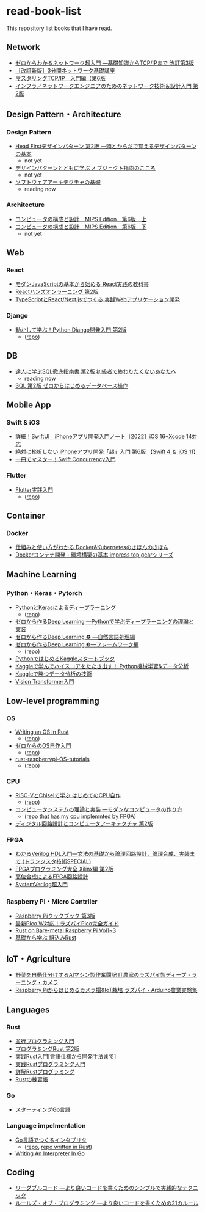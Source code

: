 # read-book-list

This repository list books that I have read.

## Network
- [ゼロからわかるネットワーク超入門 ―基礎知識からTCP/IPまで 改訂第3版](https://gihyo.jp/book/2023/978-4-297-13643-7)
- [［改訂新版］3分間ネットワーク基礎講座](https://gihyo.jp/book/2010/978-4-7741-4373-6)
- [マスタリングTCP/IP　入門編（第6版](https://www.ohmsha.co.jp/book/9784274224478/)
- [インフラ／ネットワークエンジニアのためのネットワーク技術＆設計入門 第2版](https://www.sbcr.jp/product/4797396805/)

## Design Pattern・Architecture
### Design Pattern
- [Head Firstデザインパターン 第2版 ―頭とからだで覚えるデザインパターンの基本](https://www.oreilly.co.jp/books/9784873119762/)
    - not yet
- [デザインパターンとともに学ぶ
オブジェクト指向のこころ](https://www.maruzen-publishing.co.jp/item/?book_no=294729)
    - not yet
- [ソフトウェアアーキテクチャの基礎](https://www.oreilly.co.jp//books/9784873119823/)
    - reading now
### Architecture
- [コンピュータの構成と設計　MIPS Edition　第6版　上](https://bookplus.nikkei.com/atcl/catalog/21/S70090/?cx_testId=4&cx_testVariant=cx_1&cx_artPos=0&i_cid=nbpbkp_atcl_rec#cxrecs_s)
- [コンピュータの構成と設計　MIPS Edition　第6版　下](https://bookplus.nikkei.com/atcl/catalog/21/S70100/?cx_testId=4&cx_testVariant=cx_1&cx_artPos=2&i_cid=nbpbkp_atcl_rec#cxrecs_s)
    - not yet

## Web
### React
- [モダンJavaScriptの基本から始める React実践の教科書](https://www.sbcr.jp/product/4815610722/)
- [Reactハンズオンラーニング 第2版](https://www.oreilly.co.jp/books/9784873119380/)
- [TypeScriptとReact/Next.jsでつくる 実践Webアプリケーション開発](https://gihyo.jp/book/2022/978-4-297-12916-3)

### Django
- [動かして学ぶ！Python Django開発入門 第2版](https://www.shoeisha.co.jp/book/detail/9784798174198)  
    - ([repo](https://github.com/kadu-v/django-learn))

## DB
- [達人に学ぶSQL徹底指南書 第2版 初級者で終わりたくないあなたへ](https://www.shoeisha.co.jp/book/detail/9784798157825)
    - reading now
- [SQL 第2版 ゼロからはじめるデータベース操作](https://www.shoeisha.co.jp/book/detail/9784798144450)

## Mobile App
### Swift & iOS
- [詳細！SwiftUI　iPhoneアプリ開発入門ノート［2022］iOS 16+Xcode 14対応](http://www.sotechsha.co.jp/pc/html/1312.htm)
- [絶対に挫折しない iPhoneアプリ開発「超」入門 第6版 【Swift 4 ＆ iOS 11】](https://www.sbcr.jp/product/4797394177/)
- [一冊でマスター！Swift Concurrency入門](https://nextpublishing.jp/book/15157.html)

### Flutter
- [Flutter実践入門](https://zenn.dev/kazutxt/books/flutter_practice_introduction)  
    - ([repo](https://github.com/kadu-v/flutter-learn))


## Container
### Docker
- [仕組みと使い方がわかる Docker&Kubernetesのきほんのきほん](https://book.mynavi.jp/ec/products/detail/id=120304)
- [Dockerコンテナ開発・環境構築の基本 impress top gearシリーズ](https://book.impress.co.jp/books/1120101031)


## Machine Learning
### Python・Keras・Pytorch
- [PythonとKerasによるディープラーニング](https://book.mynavi.jp/ec/products/detail/id=90124)  
    - ([repo](https://github.com/kadu-v/deep_learning_with_python))
- [ゼロから作るDeep Learning ―Pythonで学ぶディープラーニングの理論と実装](https://www.oreilly.co.jp/books/9784873117584/)
- [ゼロから作るDeep Learning ❷ ―自然言語処理編](https://www.oreilly.co.jp/books/9784873118369/)
- [ゼロから作るDeep Learning ❸―フレームワーク編](https://www.oreilly.co.jp/books/9784873119069/)  
    - ([repo](https://github.com/kadu-v/kdezero))
- [PythonではじめるKaggleスタートブック](https://www.kspub.co.jp/book/detail/5190067.html)
- [Kaggleで学んでハイスコアをたたき出す！ Python機械学習&データ分析](https://www.shuwasystem.co.jp/book/9784798061863.html)
- [Kaggleで勝つデータ分析の技術](https://gihyo.jp/book/2019/978-4-297-10843-4)
- [Vision Transformer入門](https://gihyo.jp/book/2022/978-4-297-13058-9)


## Low-level programming
### OS
- [Writing an OS in Rust](https://os.phil-opp.com/ja/)  
    - ([repo](https://github.com/kadu-v/rust-os))
- [ゼロからのOS自作入門](https://book.mynavi.jp/ec/products/detail/id=121220)
    - ([repo](https://github.com/kadu-v/kMikanOs))
- [rust-raspberrypi-OS-tutorials](https://github.com/rust-embedded/rust-raspberrypi-OS-tutorials)
    - ([repo](https://github.com/kadu-v/krust-raspberry-os))


### CPU
- [RISC-VとChiselで学ぶ はじめてのCPU自作](https://gihyo.jp/book/2021/978-4-297-12305-5)
    - ([repo](https://github.com/kadu-v/kcpu))
- [コンピュータシステムの理論と実装 ―モダンなコンピュータの作り方](https://www.oreilly.co.jp/books/9784873117126/)
    - ([repo that has my cpu implemnted by FPGA](https://github.com/nishi-7/ChiselHackCPU))
- [ディジタル回路設計とコンピュータアーキテクチャ 第2版](https://www.shoeisha.co.jp/book/detail/9784798147529)

### FPGA
- [わかるVerilog HDL入門―文法の基礎から論理回路設計、論理合成、実装まで (トランジスタ技術SPECIAL)](https://shop.cqpub.co.jp/hanbai/books/37/37561.htm)
- [FPGAプログラミング大全 Xilinx編 第2版](https://www.shuwasystem.co.jp/book/9784798063263.html)
- [高位合成によるFPGA回路設計](https://www.morikita.co.jp/books/mid/078741)
- [SystemVerilog超入門](https://www.kyoritsu-pub.co.jp/book/b10031708.html)


### Raspberry Pi・Micro Contrller
- [Raspberry Piクックブック 第3版](https://www.oreilly.co.jp/books/9784873119410/)
- [最新Pico W対応！ラズパイPico完全ガイド](https://info.nikkeibp.co.jp/media/RAS/atcl/books/021300015/)
- [Rust on Bare-metal Raspberry Pi Vol1~3](https://booth.pm/ja/items/1890209)
- [基礎から学ぶ 組込みRust](https://www.c-r.com/book/detail/1403)


## IoT・Agriculture
- [野菜を自動仕分けするAIマシン製作奮闘記 IT農家のラズパイ製ディープ・ラーニング・カメラ](https://shop.cqpub.co.jp/detail/2423/)
- [Raspberry Piからはじめるカメラ撮&IoT栽培 ラズパイ・Arduino農業実験集](https://shop.cqpub.co.jp/hanbai/books/59/59881.html)


## Languages
### Rust
- [並行プログラミング入門](https://www.oreilly.co.jp//books/9784873119595/)
- [プログラミングRust 第2版](https://www.oreilly.co.jp/books/9784873119786/)
- [実践Rust入門\[言語仕様から開発手法まで\]](https://gihyo.jp/book/2019/978-4-297-10559-4)
- [実践Rustプログラミング入門](https://www.shuwasystem.co.jp/book/9784798061702.html)
- [詳解Rustプログラミング](https://www.shoeisha.co.jp/book/detail/9784798160221)
- [Rustの練習帳](https://www.oreilly.co.jp//books/9784814400584/)

### Go
- [スターティングGo言語](https://www.shoeisha.co.jp/book/detail/9784798142418)

### Language impelmentation
- [Go言語でつくるインタプリタ](https://www.oreilly.co.jp/books/9784873118222/)
    - ([repo](https://github.com/kadu-v/monkey), [repo written in Rust](https://github.com/kadu-v/monkey-rs))
- [Writing An Interpreter In Go](https://compilerbook.com/)

## Coding
- [リーダブルコード ―より良いコードを書くためのシンプルで実践的なテクニック](https://www.oreilly.co.jp/books/9784873115658/)
- [ルールズ・オブ・プログラミング ―より良いコードを書くための21のルール](https://www.oreilly.co.jp//books/9784814400416/)
